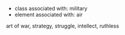 * class associated with: military
* element associated with: air

art of war, strategy, struggle, intellect, ruthless
